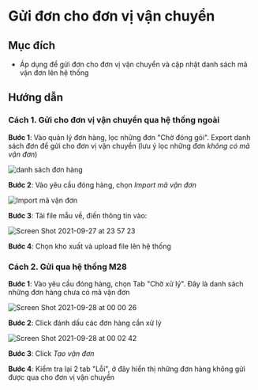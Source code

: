 # Gửi đơn cho đơn vị vận chuyển

## Mục đích

* Áp dụng để gửi đơn cho đơn vị vận chuyển và cập nhật danh sách mã vận đơn lên hệ thống

## Hướng dẫn

### Cách 1. Gửi cho đơn vị vận chuyển qua hệ thống ngoài

**Bước 1**: Vào quản lý đơn hàng, lọc những đơn "Chờ đóng gói". Export danh sách đơn để gửi cho đơn vị vận chuyển \(lưu ý lọc những đơn _không có mã vận đơn_\)

![danh s&#xE1;ch &#x111;&#x1A1;n h&#xE0;ng](https://user-images.githubusercontent.com/24457565/134952270-e7047946-e227-42d2-8dbf-fbda6e59ae5a.png)

**Bước 2**: Vào yêu cầu đóng hàng, chọn _Import mã vận đơn_

![Import m&#xE3; v&#x1EAD;n &#x111;&#x1A1;n](https://user-images.githubusercontent.com/24457565/134952551-82696048-97ec-461c-aff9-49721a0f6b87.png)

**Bước 3**: Tải file mẫu về, điền thông tin vào:

![Screen Shot 2021-09-27 at 23 57 23](https://user-images.githubusercontent.com/24457565/134952978-7851c74c-af5d-4bbb-9112-076ff582ce4e.png)

**Bước 4**: Chọn kho xuất và upload file lên hệ thống

### Cách 2. Gửi qua hệ thống M28

**Bước 1**: Vào yêu cầu đóng hàng, chọn Tab "Chờ xử lý". Đây là danh sách những đơn hàng chưa có mã vận đơn

![Screen Shot 2021-09-28 at 00 00 26](https://user-images.githubusercontent.com/24457565/134953417-fca78004-0f90-409f-a74f-c028edfbcfc8.png)

**Bước 2**: Click đánh dấu các đơn hàng cần xử lý

![Screen Shot 2021-09-28 at 00 02 42](https://user-images.githubusercontent.com/24457565/134953714-9303291e-38d4-4b9a-8eeb-3fd3b0c13b49.png)

**Bước 3**: Click _Tạo vận đơn_

**Bước 4**: Kiểm tra lại 2 tab "Lỗi", ở đây hiển thị những đơn hàng không gửi được qua cho đơn vị vận chuyển

